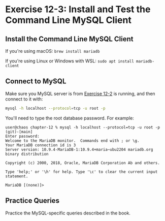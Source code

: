# Exercise 12-3: Install and Test the Command Line MySQL Client

## Install the Command Line MySQL Client

If you're using macOS: `brew install mariadb`

If you're using Linux or Windows with WSL: `sudo apt install mariadb-client`

## Connect to MySQL

Make sure you MySQL server is from [Exercise 12-2](./exercise-12-2.md) is running, and then connect to it with:

```sh
mysql -h localhost --protocol=tcp -u root -p
```

You'll need to type the root database password. For example:

```
user@chaos chapter-12 % mysql -h localhost --protocol=tcp -u root -p                                                                                    (git)-[main] 
Enter password: 
Welcome to the MariaDB monitor.  Commands end with ; or \g.
Your MariaDB connection id is 3
Server version: 10.9.4-MariaDB-1:10.9.4+maria~ubu2204 mariadb.org binary distribution

Copyright (c) 2000, 2018, Oracle, MariaDB Corporation Ab and others.

Type 'help;' or '\h' for help. Type '\c' to clear the current input statement.

MariaDB [(none)]> 
```

## Practice Queries

Practice the MySQL-specific queries described in the book.